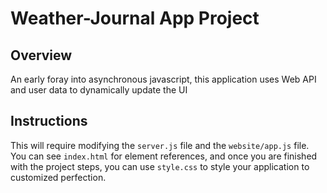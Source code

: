 # Weather-Journal App Project

## Overview
An early foray into asynchronous javascript, this application uses Web API and user data to dynamically update the UI

## Instructions
This will require modifying the `server.js` file and the `website/app.js` file. You can see `index.html` for element references, and once you are finished with the project steps, you can use `style.css` to style your application to customized perfection.